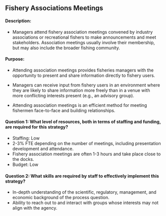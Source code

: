 ## Fishery Associations Meetings
#### Description: 
- Managers attend fishery association meetings convened by industry associations or recreational fishers to make announcements and meet stakeholders. Association meetings usually involve their membership, but may also include the broader fishing community. 

#### Purpose:
-   Attending association meetings provides fisheries managers with the opportunity to present and share information directly to fishery users.

-   Managers can receive input from fishery users in an environment where they are likely to share information more freely than in a venue with more conflicting interests present (e.g., an advisory group).

-   Attending association meetings is an efficient method for meeting fishermen face-to-face and building relationships.

#### Question 1: What level of resources, both in terms of staffing and funding, are required for this strategy?
-   Staffing: Low
  -   2-3% FTE depending on the number of meetings, including presentation development and attendance. 
  -   Fishery association meetings are often 1-3 hours and take place close to the docks.
-   Budget: Low

#### Question 2: What skills are required by staff to effectively implement this strategy?
-   In-depth understanding of the scientific, regulatory, management, and economic background of the process question.
-   Ability to reach out to and interact with groups whose interests may not align with the agency.


